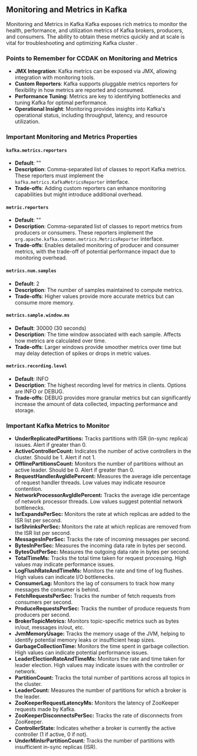 ## Monitoring and Metrics in Kafka

Monitoring and Metrics in Kafka Kafka exposes rich metrics to monitor the health, performance, and utilization metrics of Kafka brokers, producers, and consumers. The ability to obtain these metrics quickly and at scale is vital for troubleshooting and optimizing Kafka cluster .

### Points to Remember for CCDAK on Monitoring and Metrics

- **JMX Integration**: Kafka metrics can be exposed via JMX, allowing integration with monitoring tools.
- **Custom Reporters**: Kafka supports pluggable metrics reporters for flexibility in how metrics are reported and consumed.
- **Performance Tuning**: Metrics are key to identifying bottlenecks and tuning Kafka for optimal performance.
- **Operational Insight**: Monitoring provides insights into Kafka's operational status, including throughput, latency, and resource utilization.

### Important Monitoring and Metrics Properties

#### `kafka.metrics.reporters`
- **Default**: ""
- **Description**: Comma-separated list of classes to report Kafka metrics. These reporters must implement the `kafka.metrics.KafkaMetricsReporter` interface.
- **Trade-offs**: Adding custom reporters can enhance monitoring capabilities but might introduce additional overhead.

#### `metric.reporters`
- **Default**: ""
- **Description**: Comma-separated list of classes to report metrics from producers or consumers. These reporters implement the `org.apache.kafka.common.metrics.MetricsReporter` interface.
- **Trade-offs**: Enables detailed monitoring of producer and consumer metrics, with the trade-off of potential performance impact due to monitoring overhead.

#### `metrics.num.samples`
- **Default**: 2
- **Description**: The number of samples maintained to compute metrics.
- **Trade-offs**: Higher values provide more accurate metrics but can consume more memory.

#### `metrics.sample.window.ms`
- **Default**: 30000 (30 seconds)
- **Description**: The time window associated with each sample. Affects how metrics are calculated over time.
- **Trade-offs**: Larger windows provide smoother metrics over time but may delay detection of spikes or drops in metric values.

#### `metrics.recording.level`
- **Default**: INFO
- **Description**: The highest recording level for metrics in clients. Options are INFO or DEBUG.
- **Trade-offs**: DEBUG provides more granular metrics but can significantly increase the amount of data collected, impacting performance and storage.

### Important Kafka Metrics to Monitor

- **UnderReplicatedPartitions:** Tracks partitions with ISR (in-sync replica) issues. Alert if greater than 0.
- **ActiveControllerCount:** Indicates the number of active controllers in the cluster. Should be 1. Alert if not 1.
- **OfflinePartitionsCount:** Monitors the number of partitions without an active leader. Should be 0. Alert if greater than 0.
- **RequestHandlerAvgIdlePercent:** Measures the average idle percentage of request handler threads. Low values may indicate resource contention.
- **NetworkProcessorAvgIdlePercent:** Tracks the average idle percentage of network processor threads. Low values suggest potential network bottlenecks.
- **IsrExpandsPerSec:** Monitors the rate at which replicas are added to the ISR list per second.
- **IsrShrinksPerSec:** Monitors the rate at which replicas are removed from the ISR list per second.
- **MessagesInPerSec:** Tracks the rate of incoming messages per second.
- **BytesInPerSec:** Measures the incoming data rate in bytes per second.
- **BytesOutPerSec:** Measures the outgoing data rate in bytes per second.
- **TotalTimeMs:** Tracks the total time taken for request processing. High values may indicate performance issues.
- **LogFlushRateAndTimeMs:** Monitors the rate and time of log flushes. High values can indicate I/O bottlenecks.
- **ConsumerLag:** Monitors the lag of consumers to track how many messages the consumer is behind.
- **FetchRequestsPerSec:** Tracks the number of fetch requests from consumers per second.
- **ProduceRequestsPerSec:** Tracks the number of produce requests from producers per second.
- **BrokerTopicMetrics:** Monitors topic-specific metrics such as bytes in/out, messages in/out, etc.
- **JvmMemoryUsage:** Tracks the memory usage of the JVM, helping to identify potential memory leaks or insufficient heap sizes.
- **GarbageCollectionTime:** Monitors the time spent in garbage collection. High values can indicate potential performance issues.
- **LeaderElectionRateAndTimeMs:** Monitors the rate and time taken for leader election. High values may indicate issues with the controller or network.
- **PartitionCount:** Tracks the total number of partitions across all topics in the cluster.
- **LeaderCount:** Measures the number of partitions for which a broker is the leader.
- **ZooKeeperRequestLatencyMs:** Monitors the latency of ZooKeeper requests made by Kafka.
- **ZooKeeperDisconnectsPerSec:** Tracks the rate of disconnects from ZooKeeper.
- **ControllerState:** Indicates whether a broker is currently the active controller (1 if active, 0 if not).
- **UnderMinIsrPartitionCount:** Tracks the number of partitions with insufficient in-sync replicas (ISR).
